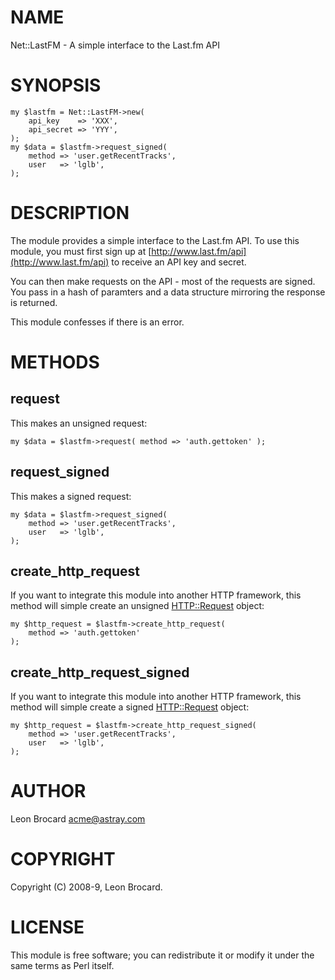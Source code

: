 # NAME

Net::LastFM - A simple interface to the Last.fm API

# SYNOPSIS

    my $lastfm = Net::LastFM->new(
        api_key    => 'XXX',
        api_secret => 'YYY',
    );
    my $data = $lastfm->request_signed(
        method => 'user.getRecentTracks',
        user   => 'lglb',
    );

# DESCRIPTION

The module provides a simple interface to the Last.fm API. To use
this module, you must first sign up at [http://www.last.fm/api](http://www.last.fm/api)
to receive an API key and secret.

You can then make requests on the API - most of the requests
are signed. You pass in a hash of paramters and a data structure
mirroring the response is returned.

This module confesses if there is an error.

# METHODS

## request

This makes an unsigned request:

    my $data = $lastfm->request( method => 'auth.gettoken' );

## request\_signed

This makes a signed request:

    my $data = $lastfm->request_signed(
        method => 'user.getRecentTracks',
        user   => 'lglb',
    );

## create\_http\_request

If you want to integrate this module into another HTTP framework, this 
method will simple create an unsigned [HTTP::Request](https://metacpan.org/pod/HTTP%3A%3ARequest) object:

    my $http_request = $lastfm->create_http_request(
        method => 'auth.gettoken'
    );

## create\_http\_request\_signed

If you want to integrate this module into another HTTP framework, this 
method will simple create a signed [HTTP::Request](https://metacpan.org/pod/HTTP%3A%3ARequest) object:

    my $http_request = $lastfm->create_http_request_signed(
        method => 'user.getRecentTracks',
        user   => 'lglb',
    );

# AUTHOR

Leon Brocard <acme@astray.com>

# COPYRIGHT

Copyright (C) 2008-9, Leon Brocard.

# LICENSE

This module is free software; you can redistribute it or 
modify it under the same terms as Perl itself.
